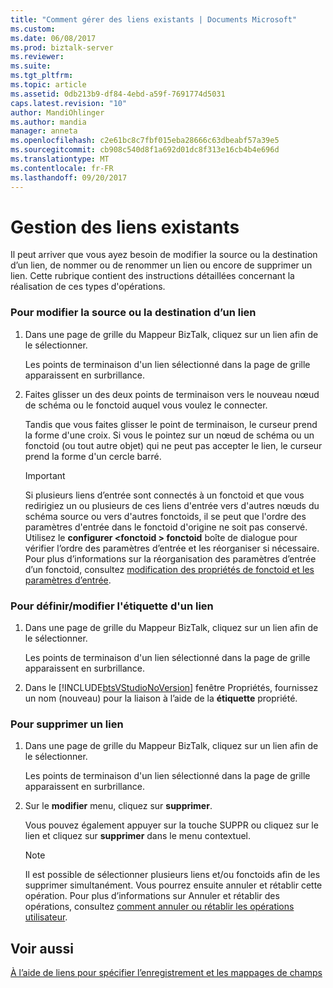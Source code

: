 ```yaml
---
title: "Comment gérer des liens existants | Documents Microsoft"
ms.custom: 
ms.date: 06/08/2017
ms.prod: biztalk-server
ms.reviewer: 
ms.suite: 
ms.tgt_pltfrm: 
ms.topic: article
ms.assetid: 0db213b9-df84-4ebd-a59f-7691774d5031
caps.latest.revision: "10"
author: MandiOhlinger
ms.author: mandia
manager: anneta
ms.openlocfilehash: c2e61bc8c7fbf015eba28666c63dbeabf57a39e5
ms.sourcegitcommit: cb908c540d8f1a692d01dc8f313e16cb4b4e696d
ms.translationtype: MT
ms.contentlocale: fr-FR
ms.lasthandoff: 09/20/2017
---
```

# <a name="how-to-manage-existing-links"></a>Gestion des liens existants
Il peut arriver que vous ayez besoin de modifier la source ou la destination d’un lien, de nommer ou de renommer un lien ou encore de supprimer un lien. Cette rubrique contient des instructions détaillées concernant la réalisation de ces types d'opérations.  
  
### <a name="to-change-the-source-or-destination-of-a-link"></a>Pour modifier la source ou la destination d’un lien  
  
1.  Dans une page de grille du Mappeur BizTalk, cliquez sur un lien afin de le sélectionner.  
  
     Les points de terminaison d'un lien sélectionné dans la page de grille apparaissent en surbrillance.  
  
2.  Faites glisser un des deux points de terminaison vers le nouveau nœud de schéma ou le fonctoid auquel vous voulez le connecter.  
  
     Tandis que vous faites glisser le point de terminaison, le curseur prend la forme d'une croix. Si vous le pointez sur un nœud de schéma ou un fonctoid (ou tout autre objet) qui ne peut pas accepter le lien, le curseur prend la forme d'un cercle barré.  
  
    > [!IMPORTANT]
    >  Si plusieurs liens d’entrée sont connectés à un fonctoid et que vous redirigiez un ou plusieurs de ces liens d'entrée vers d'autres nœuds du schéma source ou vers d'autres fonctoids, il se peut que l'ordre des paramètres d'entrée dans le fonctoid d'origine ne soit pas conservé. Utilisez le **configurer \<fonctoid > fonctoid** boîte de dialogue pour vérifier l’ordre des paramètres d’entrée et les réorganiser si nécessaire. Pour plus d’informations sur la réorganisation des paramètres d’entrée d’un fonctoid, consultez [modification des propriétés de fonctoid et les paramètres d’entrée](../core/editing-functoid-properties-and-input-parameters.md).  
  
### <a name="to-setedit-the-label-of-a-link"></a>Pour définir/modifier l'étiquette d'un lien  
  
1.  Dans une page de grille du Mappeur BizTalk, cliquez sur un lien afin de le sélectionner.  
  
     Les points de terminaison d'un lien sélectionné dans la page de grille apparaissent en surbrillance.  
  
2.  Dans le [!INCLUDE[btsVStudioNoVersion](../includes/btsvstudionoversion-md.md)] fenêtre Propriétés, fournissez un nom (nouveau) pour la liaison à l’aide de la **étiquette** propriété.  
  
### <a name="to-delete-a-link"></a>Pour supprimer un lien  
  
1.  Dans une page de grille du Mappeur BizTalk, cliquez sur un lien afin de le sélectionner.  
  
     Les points de terminaison d'un lien sélectionné dans la page de grille apparaissent en surbrillance.  
  
2.  Sur le **modifier** menu, cliquez sur **supprimer**.  
  
     Vous pouvez également appuyer sur la touche SUPPR ou cliquez sur le lien et cliquez sur **supprimer** dans le menu contextuel.  
  
    > [!NOTE]
    >  Il est possible de sélectionner plusieurs liens et/ou fonctoids afin de les supprimer simultanément. Vous pourrez ensuite annuler et rétablir cette opération. Pour plus d’informations sur Annuler et rétablir des opérations, consultez [comment annuler ou rétablir les opérations utilisateur](../core/how-to-undo-or-redo-user-operations.md).  
  
## <a name="see-also"></a>Voir aussi  
 [À l’aide de liens pour spécifier l’enregistrement et les mappages de champs](../core/using-links-to-specify-record-and-field-mappings.md)